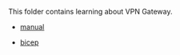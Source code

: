 This folder contains learning about VPN Gateway.

- [manual](./manual.md)

- [bicep](./bicep/Readme.md)